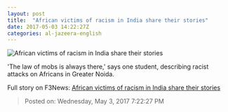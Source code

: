 ```yaml
---
layout: post
title:  "African victims of racism in India share their stories"
date: 2017-05-03 14:22:27Z
categories: al-jazeera-english
---
```


![African victims of racism in India share their stories](http://www.aljazeera.com/mritems/Images/2017/4/24/4bb0bc47fff142f68a5a9f9bd3efc2ef_18.jpg)

'The law of mobs is always there,' says one student, describing racist attacks on Africans in Greater Noida.


Full story on F3News: [African victims of racism in India share their stories](http://www.f3nws.com/n/2GrmaC)

> Posted on: Wednesday, May 3, 2017 7:22:27 PM
